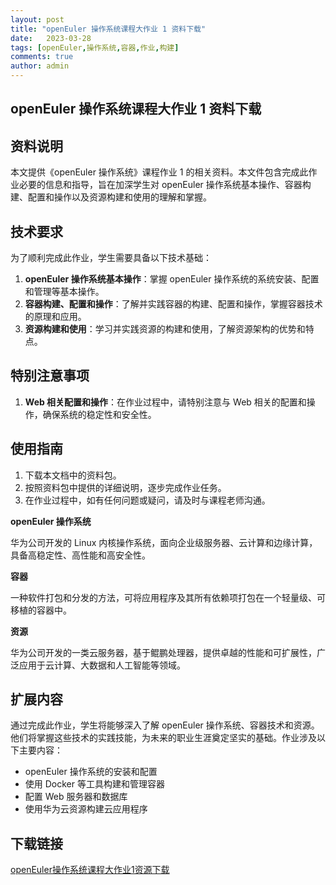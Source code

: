 ```yaml
---
layout: post
title: "openEuler 操作系统课程大作业 1 资料下载"
date:   2023-03-28
tags: [openEuler,操作系统,容器,作业,构建]
comments: true
author: admin
---
```

## openEuler 操作系统课程大作业 1 资料下载

## 资料说明

本文提供《openEuler 操作系统》课程作业 1 的相关资料。本文件包含完成此作业必要的信息和指导，旨在加深学生对 openEuler 操作系统基本操作、容器构建、配置和操作以及资源构建和使用的理解和掌握。

## 技术要求

为了顺利完成此作业，学生需要具备以下技术基础：

1. **openEuler 操作系统基本操作**：掌握 openEuler 操作系统的系统安装、配置和管理等基本操作。
2. **容器构建、配置和操作**：了解并实践容器的构建、配置和操作，掌握容器技术的原理和应用。
3. **资源构建和使用**：学习并实践资源的构建和使用，了解资源架构的优势和特点。

## 特别注意事项

1. **Web 相关配置和操作**：在作业过程中，请特别注意与 Web 相关的配置和操作，确保系统的稳定性和安全性。

## 使用指南

1. 下载本文档中的资料包。
2. 按照资料包中提供的详细说明，逐步完成作业任务。
3. 在作业过程中，如有任何问题或疑问，请及时与课程老师沟通。

**openEuler 操作系统**

华为公司开发的 Linux 内核操作系统，面向企业级服务器、云计算和边缘计算，具备高稳定性、高性能和高安全性。

**容器**

一种软件打包和分发的方法，可将应用程序及其所有依赖项打包在一个轻量级、可移植的容器中。

**资源**

华为公司开发的一类云服务器，基于鲲鹏处理器，提供卓越的性能和可扩展性，广泛应用于云计算、大数据和人工智能等领域。

## 扩展内容

通过完成此作业，学生将能够深入了解 openEuler 操作系统、容器技术和资源。他们将掌握这些技术的实践技能，为未来的职业生涯奠定坚实的基础。作业涉及以下主要内容：

* openEuler 操作系统的安装和配置
* 使用 Docker 等工具构建和管理容器
* 配置 Web 服务器和数据库
* 使用华为云资源构建云应用程序

## 下载链接

[openEuler操作系统课程大作业1资源下载](https://pan.quark.cn/s/dbe15b307bfb)